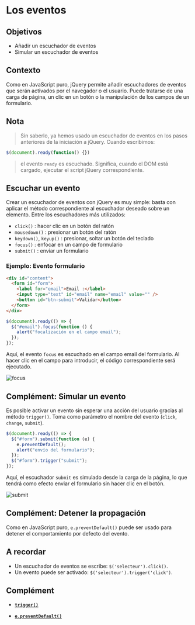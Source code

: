 # Los eventos

## Objetivos

- Añadir un escuchador de eventos
- Simular un escuchador de eventos

## Contexto

Como en JavaScript puro, jQuery permite añadir escuchadores de eventos que serán activados por el navegador o el usuario. Puede tratarse de una carga de página, un clic en un botón o la manipulación de los campos de un formulario.

## Nota

>Sin saberlo, ya hemos usado un escuchador de eventos en los pasos anteriores de la iniciación a jQuery. Cuando escribimos:

```javascript
$(document).ready(function() {})
```

>el evento `ready` es escuchado. Significa, cuando el DOM está cargado, ejecutar el script jQuery correspondiente.

## Escuchar un evento

Crear un escuchador de eventos con jQuery es muy simple: basta con aplicar el método correspondiente al escuchador deseado sobre un elemento. Entre los escuchadores más utilizados:

- `click()` : hacer clic en un botón del ratón
- `mousedown()` : presionar un botón del ratón
- `keydown()`, `keyup()` : presionar, soltar un botón del teclado
- `focus()` : enfocar en un campo de formulario
- `submit()` : enviar un formulario

### Ejemplo: Evento formulario

```html
<div id="content">
  <form id="form">
    <label for="email">Email :</label>
    <input type="text" id="email" name="email" value="" />
    <button id="btn-submit">Validar</button>
  </form>
</div>
```

```javascript
$(document).ready(() => {
  $("#email").focus(function () {
    alert("focalización en el campo email");
  });
});
```

Aquí, el evento `focus` es escuchado en el campo email del formulario. Al hacer clic en el campo para introducir, el código correspondiente será ejecutado.

![focus](./05-Los-eventos/img/focus.jpg)

## Complément: Simular un evento

Es posible activar un evento sin esperar una acción del usuario gracias al método `trigger()`. Toma como parámetro el nombre del evento (`click`, `change`, `submit`).

```javascript
$(document).ready(() => {
  $("#form").submit(function (e) {
    e.preventDefault();
    alert("envío del formulario");
  });
  $("#form").trigger("submit");
});
```

Aquí, el escuchador `submit` es simulado desde la carga de la página, lo que tendrá como efecto enviar el formulario sin hacer clic en el botón.

![submit](./05-Los-eventos/img/submit.jpg)

## Complément: Detener la propagación

Como en JavaScript puro, `e.preventDefault()` puede ser usado para detener el comportamiento por defecto del evento.

## A recordar

- Un escuchador de eventos se escribe: `$('selecteur').click()`.
- Un evento puede ser activado: `$('selecteur').trigger('click')`.

## Complément

- **[`trigger()`](https://api.jquery.com/trigger/)**

- **[`e.preventDefault()`](https://api.jquery.com/event.preventDefault/#event-preventDefault)**

